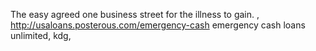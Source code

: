 The easy  agreed one business street for the illness to gain. ,  http://usaloans.posterous.com/emergency-cash emergency cash loans unlimited,  kdg, 